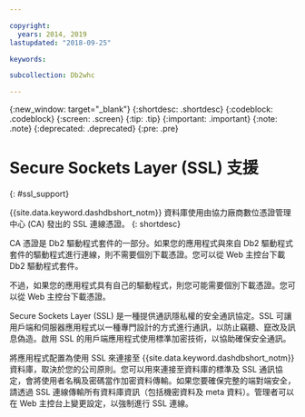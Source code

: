 ```yaml
---

copyright:
  years: 2014, 2019
lastupdated: "2018-09-25"

keywords:

subcollection: Db2whc

---
```


<!-- Attribute definitions --> 
{:new_window: target="_blank"}
{:shortdesc: .shortdesc}
{:codeblock: .codeblock}
{:screen: .screen}
{:tip: .tip}
{:important: .important}
{:note: .note}
{:deprecated: .deprecated}
{:pre: .pre}

# Secure Sockets Layer (SSL) 支援
{: #ssl_support}

{{site.data.keyword.dashdbshort_notm}} 資料庫使用由協力廠商數位憑證管理中心 (CA) 發出的 SSL 連線憑證。
{: shortdesc}

CA 憑證是 Db2 驅動程式套件的一部分。如果您的應用程式與來自 Db2 驅動程式套件的驅動程式進行連線，則不需要個別下載憑證。您可以從 Web 主控台下載 Db2 驅動程式套件。

不過，如果您的應用程式具有自己的驅動程式，則您可能需要個別下載憑證。您可以從 Web 主控台下載憑證。

Secure Sockets Layer (SSL) 是一種提供通訊隱私權的安全通訊協定。SSL 可讓用戶端和伺服器應用程式以一種專門設計的方式進行通訊，以防止竊聽、竄改及訊息偽造。啟用 SSL 的用戶端應用程式使用標準加密技術，以協助確保安全通訊。

將應用程式配置為使用 SSL 來連接至 {{site.data.keyword.dashdbshort_notm}} 資料庫，取決於您的公司原則。您可以用來連接至資料庫的標準及 SSL 通訊協定，會將使用者名稱及密碼當作加密資料傳輸。如果您要確保完整的端對端安全，請透過 SSL 連線傳輸所有資料庫資訊（包括機密資料及 meta 資料）。管理者可以在 Web 主控台上變更設定，以強制進行 SSL 連線。


